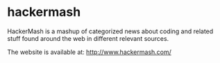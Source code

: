 hackermash
==========

HackerMash is a mashup of categorized news about coding and related stuff found around the web in different relevant sources.

The website is available at: http://www.hackermash.com/